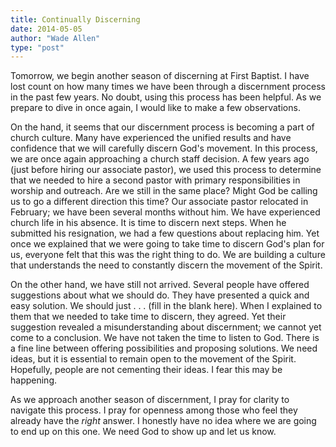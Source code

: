 ```yaml
---
title: Continually Discerning
date: 2014-05-05
author: "Wade Allen"
type: "post"
---
```

 
Tomorrow, we begin another season of discerning at First Baptist. I have lost count on how many times we have been through a discernment process in the past few years. No doubt, using this process has been helpful. As we prepare to dive in once again, I would like to make a few observations. 

On the hand, it seems that our discernment process is becoming a part of church culture. Many have experienced the unified results and have confidence that we will carefully discern God's movement. In this process, we are once again approaching a church staff decision. A few years ago (just before hiring our associate pastor), we used this process to determine that we needed to hire a second pastor with primary responsibilities in worship and outreach. Are we still in the same place? Might God be calling us to go a different direction this time? Our associate pastor relocated in February; we have been several months without him. We have experienced church life in his absence. It is time to discern next steps. When he submitted his resignation, we had a few questions about replacing him. Yet once we explained that we were going to take time to discern God's plan for us, everyone felt that this was the right thing to do. We are building a culture that understands the need to constantly discern the movement of the Spirit. 

On the other hand, we have still not arrived. Several people have offered suggestions about what we should do. They have presented a quick and easy solution. We should just . . . (fill in the blank here).  When I explained to them that we needed to take time to discern, they agreed. Yet their suggestion revealed a misunderstanding about discernment; we cannot yet come to a conclusion. We have not taken the time to listen to God. There is a fine line between offering possibilities and proposing solutions. We need ideas, but it is essential to remain open to the movement of the Spirit. Hopefully, people are not cementing their ideas. I fear this may be happening. 

As we approach another season of discernment, I pray for clarity to navigate this process. I pray for openness among those who feel they already have the *right* answer. I honestly have no idea where we are going to end up on this one. We need God to show up and let us know.

